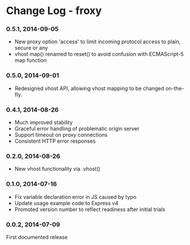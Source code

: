 # Change Log - froxy

### 0.5.1, 2014-09-05
* New proxy option 'access' to limit incoming protocol access to plain, secure or any
* vhost map() renamed to reset() to avoid confusion with ECMAScript-5 map function

### 0.5.0, 2014-09-01
* Redesigned vhost API, allowing vhost mapping to be changed on-the-fly.

### 0.4.1, 2014-08-26
* Much improved stability
* Graceful error handling of problematic origin server
* Support timeout on proxy connections
* Consistent HTTP error responses

### 0.2.0, 2014-08-26
* New vhost functionality via .vhost()

### 0.1.0, 2014-07-16
* Fix variable declaration error in JS caused by typo
* Update usage example code to Express v4
* Promoted version number to reflect readiness after initial trials

### 0.0.2, 2014-07-09
First documented release